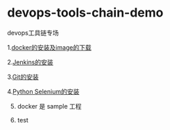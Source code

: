 # devops-tools-chain-demo
devops工具链专场

1.[docker的安装及image的下载](doc/docker安装说明&镜像下载.md)

2.[Jenkins的安装](doc/Jenkins安装文档.doc)

3.[Git的安装](doc/git的安装.md)

4.[Python Selenium的安装](doc/PythonSelenium安装说明.docx)

5. docker 是 sample 工程

6. test
